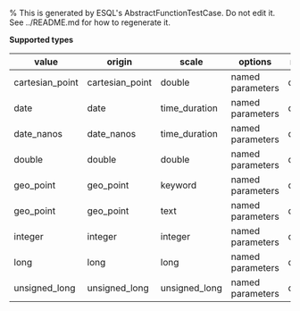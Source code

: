 % This is generated by ESQL's AbstractFunctionTestCase. Do not edit it. See ../README.md for how to regenerate it.

**Supported types**

| value | origin | scale | options | result |
| --- | --- | --- | --- | --- |
| cartesian_point | cartesian_point | double | named parameters | double |
| date | date | time_duration | named parameters | double |
| date_nanos | date_nanos | time_duration | named parameters | double |
| double | double | double | named parameters | double |
| geo_point | geo_point | keyword | named parameters | double |
| geo_point | geo_point | text | named parameters | double |
| integer | integer | integer | named parameters | double |
| long | long | long | named parameters | double |
| unsigned_long | unsigned_long | unsigned_long | named parameters | double |

